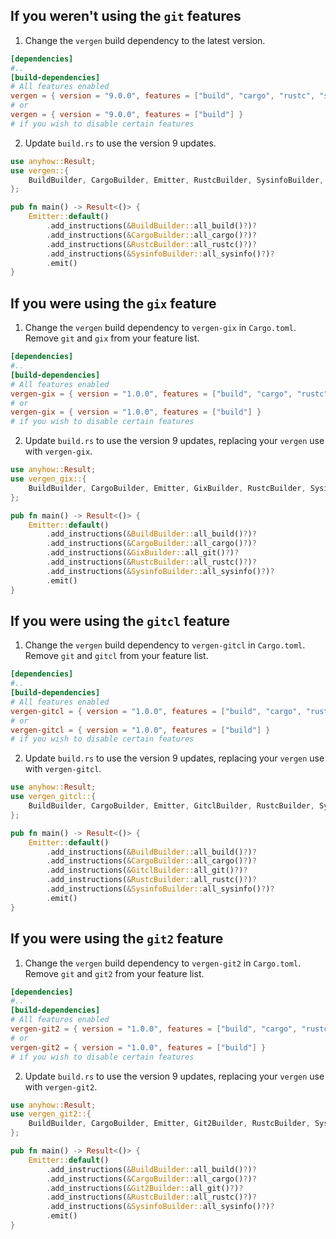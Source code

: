 ## If you weren't using the `git` features
1. Change the `vergen` build dependency to the latest version.

```toml
[dependencies]
#..
[build-dependencies]
# All features enabled
vergen = { version = "9.0.0", features = ["build", "cargo", "rustc", "si"] }
# or
vergen = { version = "9.0.0", features = ["build"] }
# if you wish to disable certain features
```

2. Update `build.rs` to use the version 9 updates.
```rust
use anyhow::Result;
use vergen::{
    BuildBuilder, CargoBuilder, Emitter, RustcBuilder, SysinfoBuilder,
};

pub fn main() -> Result<()> {
    Emitter::default()
        .add_instructions(&BuildBuilder::all_build()?)?
        .add_instructions(&CargoBuilder::all_cargo()?)?
        .add_instructions(&RustcBuilder::all_rustc()?)?
        .add_instructions(&SysinfoBuilder::all_sysinfo()?)?
        .emit()
}
```

## If you were using the `gix` feature

1. Change the `vergen` build dependency to `vergen-gix` in `Cargo.toml`. Remove `git` and `gix` from your feature list.

```toml
[dependencies]
#..
[build-dependencies]
# All features enabled
vergen-gix = { version = "1.0.0", features = ["build", "cargo", "rustc", "si"] }
# or
vergen-gix = { version = "1.0.0", features = ["build"] }
# if you wish to disable certain features
```

2. Update `build.rs` to use the version 9 updates, replacing your `vergen` use with `vergen-gix`.

```rust
use anyhow::Result;
use vergen_gix::{
    BuildBuilder, CargoBuilder, Emitter, GixBuilder, RustcBuilder, SysinfoBuilder,
};

pub fn main() -> Result<()> {
    Emitter::default()
        .add_instructions(&BuildBuilder::all_build()?)?
        .add_instructions(&CargoBuilder::all_cargo()?)?
        .add_instructions(&GixBuilder::all_git()?)?
        .add_instructions(&RustcBuilder::all_rustc()?)?
        .add_instructions(&SysinfoBuilder::all_sysinfo()?)?
        .emit()
}
```
## If you were using the `gitcl` feature

1. Change the `vergen` build dependency to `vergen-gitcl` in `Cargo.toml`. Remove `git` and `gitcl` from your feature list.

```toml
[dependencies]
#..
[build-dependencies]
# All features enabled
vergen-gitcl = { version = "1.0.0", features = ["build", "cargo", "rustc", "si"] }
# or
vergen-gitcl = { version = "1.0.0", features = ["build"] }
# if you wish to disable certain features
```

2. Update `build.rs` to use the version 9 updates, replacing your `vergen` use with `vergen-gitcl`.

```rust
use anyhow::Result;
use vergen_gitcl::{
    BuildBuilder, CargoBuilder, Emitter, GitclBuilder, RustcBuilder, SysinfoBuilder,
};

pub fn main() -> Result<()> {
    Emitter::default()
        .add_instructions(&BuildBuilder::all_build()?)?
        .add_instructions(&CargoBuilder::all_cargo()?)?
        .add_instructions(&GitclBuilder::all_git()?)?
        .add_instructions(&RustcBuilder::all_rustc()?)?
        .add_instructions(&SysinfoBuilder::all_sysinfo()?)?
        .emit()
}
```
## If you were using the `git2` feature

1. Change the `vergen` build dependency to `vergen-git2` in `Cargo.toml`. Remove `git` and `git2` from your feature list.

```toml
[dependencies]
#..
[build-dependencies]
# All features enabled
vergen-git2 = { version = "1.0.0", features = ["build", "cargo", "rustc", "si"] }
# or
vergen-git2 = { version = "1.0.0", features = ["build"] }
# if you wish to disable certain features
```

2. Update `build.rs` to use the version 9 updates, replacing your `vergen` use with `vergen-git2`.

```rust
use anyhow::Result;
use vergen_git2::{
    BuildBuilder, CargoBuilder, Emitter, Git2Builder, RustcBuilder, SysinfoBuilder,
};

pub fn main() -> Result<()> {
    Emitter::default()
        .add_instructions(&BuildBuilder::all_build()?)?
        .add_instructions(&CargoBuilder::all_cargo()?)?
        .add_instructions(&Git2Builder::all_git()?)?
        .add_instructions(&RustcBuilder::all_rustc()?)?
        .add_instructions(&SysinfoBuilder::all_sysinfo()?)?
        .emit()
}
```